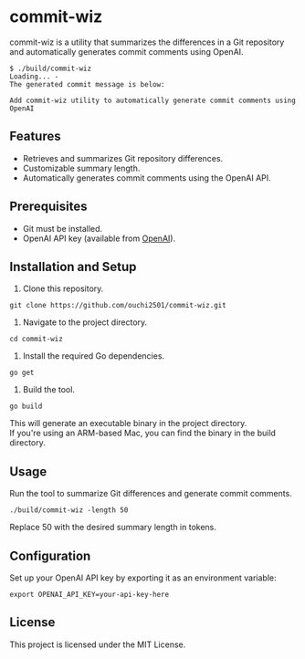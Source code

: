 # commit-wiz

commit-wiz is a utility that summarizes the differences in a Git repository and automatically generates commit comments using OpenAI.

```shell
$ ./build/commit-wiz
Loading... -
The generated commit message is below:

Add commit-wiz utility to automatically generate commit comments using OpenAI

```

## Features

- Retrieves and summarizes Git repository differences.
- Customizable summary length.
- Automatically generates commit comments using the OpenAI API.

## Prerequisites

- Git must be installed.
- OpenAI API key (available from [OpenAI](https://beta.openai.com/signup/)).

## Installation and Setup

1. Clone this repository.

```shell
git clone https://github.com/ouchi2501/commit-wiz.git
```

1. Navigate to the project directory.
```shell
cd commit-wiz
```
1. Install the required Go dependencies.
```shell
go get
```

1. Build the tool.
```shell
go build
```
This will generate an executable binary in the project directory.  
If you're using an ARM-based Mac, you can find the binary in the build directory.

## Usage
Run the tool to summarize Git differences and generate commit comments.
```shell
./build/commit-wiz -length 50
```

Replace 50 with the desired summary length in tokens.

## Configuration
Set up your OpenAI API key by exporting it as an environment variable:
```shell
export OPENAI_API_KEY=your-api-key-here
```

## License
This project is licensed under the MIT License.
